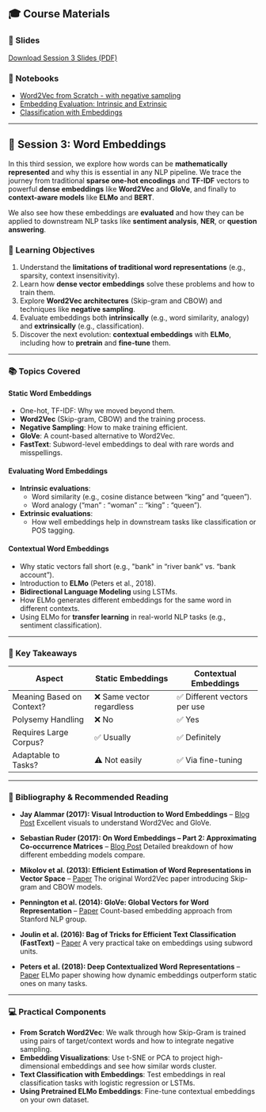 ## 🎓 Course Materials

### 📑 Slides

[Download Session 3 Slides (PDF)](../pdfs/2025_BSE_NLP_Session_3.pdf)

### 📓 Notebooks

- [Word2Vec from Scratch - with negative sampling](Session_3_1_Word2Vec_Training.ipynb)
- [Embedding Evaluation: Intrinsic and Extrinsic](Session_3_2_Embedding_Evaluation.ipynb)
- [Classification with Embeddings](Session_3_3_Embedding_Classification.ipynb)

---

## 🚀 Session 3: Word Embeddings

In this third session, we explore how words can be **mathematically represented** and why this is essential in any NLP pipeline. We trace the journey from traditional **sparse one-hot encodings** and **TF-IDF** vectors to powerful **dense embeddings** like **Word2Vec** and **GloVe**, and finally to **context-aware models** like **ELMo** and **BERT**.

We also see how these embeddings are **evaluated** and how they can be applied to downstream NLP tasks like **sentiment analysis**, **NER**, or **question answering**.

### 🎯 Learning Objectives

1. Understand the **limitations of traditional word representations** (e.g., sparsity, context insensitivity).
2. Learn how **dense vector embeddings** solve these problems and how to train them.
3. Explore **Word2Vec architectures** (Skip-gram and CBOW) and techniques like **negative sampling**.
4. Evaluate embeddings both **intrinsically** (e.g., word similarity, analogy) and **extrinsically** (e.g., classification).
5. Discover the next evolution: **contextual embeddings** with **ELMo**, including how to **pretrain** and **fine-tune** them.

---

### 📚 Topics Covered

#### Static Word Embeddings

- One-hot, TF-IDF: Why we moved beyond them.
- **Word2Vec** (Skip-gram, CBOW) and the training process.
- **Negative Sampling**: How to make training efficient.
- **GloVe**: A count-based alternative to Word2Vec.
- **FastText**: Subword-level embeddings to deal with rare words and misspellings.

#### Evaluating Word Embeddings

- **Intrinsic evaluations**:
  - Word similarity (e.g., cosine distance between “king” and “queen”).
  - Word analogy (“man” : “woman” :: “king” : “queen”).
- **Extrinsic evaluations**:
  - How well embeddings help in downstream tasks like classification or POS tagging.

#### Contextual Word Embeddings

- Why static vectors fall short (e.g., "bank" in “river bank” vs. “bank account”).
- Introduction to **ELMo** (Peters et al., 2018).
- **Bidirectional Language Modeling** using LSTMs.
- How ELMo generates different embeddings for the same word in different contexts.
- Using ELMo for **transfer learning** in real-world NLP tasks (e.g., sentiment classification).

---

### 🧠 Key Takeaways

| Aspect                     | Static Embeddings              | Contextual Embeddings        |
|---------------------------|-------------------------------|------------------------------|
| Meaning Based on Context? | ❌ Same vector regardless      | ✅ Different vectors per use |
| Polysemy Handling         | ❌ No                         | ✅ Yes                       |
| Requires Large Corpus?    | ✅ Usually                    | ✅ Definitely                |
| Adaptable to Tasks?       | ⚠️ Not easily                 | ✅ Via fine-tuning           |

---

### 📖 Bibliography & Recommended Reading

- **Jay Alammar (2017): Visual Introduction to Word Embeddings** – [Blog Post](https://jalammar.github.io/illustrated-word2vec/)
  Excellent visuals to understand Word2Vec and GloVe.

- **Sebastian Ruder (2017): On Word Embeddings – Part 2: Approximating Co-occurrence Matrices** – [Blog Post](http://ruder.io/word-embeddings-2017/)
  Detailed breakdown of how different embedding models compare.

- **Mikolov et al. (2013): Efficient Estimation of Word Representations in Vector Space** – [Paper](https://arxiv.org/abs/1301.3781)
  The original Word2Vec paper introducing Skip-gram and CBOW models.

- **Pennington et al. (2014): GloVe: Global Vectors for Word Representation** – [Paper](https://nlp.stanford.edu/pubs/glove.pdf)
  Count-based embedding approach from Stanford NLP group.

- **Joulin et al. (2016): Bag of Tricks for Efficient Text Classification (FastText)** – [Paper](https://arxiv.org/abs/1607.01759)
  A very practical take on embeddings using subword units.

- **Peters et al. (2018): Deep Contextualized Word Representations** – [Paper](https://arxiv.org/abs/1802.05365)
  ELMo paper showing how dynamic embeddings outperform static ones on many tasks.

---

### 💻 Practical Components

- **From Scratch Word2Vec**: We walk through how Skip-Gram is trained using pairs of target/context words and how to integrate negative sampling.
- **Embedding Visualizations**: Use t-SNE or PCA to project high-dimensional embeddings and see how similar words cluster.
- **Text Classification with Embeddings**: Test embeddings in real classification tasks with logistic regression or LSTMs.
- **Using Pretrained ELMo Embeddings**: Fine-tune contextual embeddings on your own dataset.
